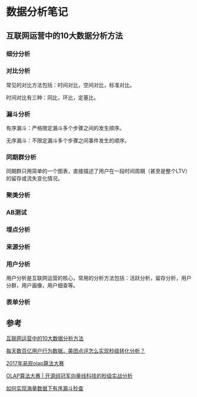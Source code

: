 # 数据分析笔记

## 互联网运营中的10大数据分析方法

### 细分分析

### 对比分析

常见的对比方法包括：时间对比，空间对比，标准对比。

时间对比有三种：同比，环比，定基比。

### 漏斗分析

有序漏斗：严格限定漏斗多个步骤之间的发生顺序。

无序漏斗：不限定漏斗多个步骤之间事件发生的顺序。

### 同期群分析

同期群只用简单的一个图表，直接描述了用户在一段时间周期（甚至是整个LTV）的留存或流失变化情况。

### 聚类分析

### AB测试

### 埋点分析

### 来源分析

### 用户分析

用户分析是互联网运营的核心，常用的分析方法包括：活跃分析，留存分析，用户分群，用户画像，用户细查等。

### 表单分析

## 参考

[互联网运营中的10大数据分析方法](https://zhuanlan.zhihu.com/p/34748854)

[每天数百亿用户行为数据，美团点评怎么实现秒级转化分析？](https://tech.meituan.com/2018/03/20/user-funnel-analysis-design-build.html)

[2017年易观olap算法大赛](https://github.com/analysys/olap)

[OLAP算法大赛 | 开源组冠军向量线科技的秒级实战分析](https://www.analysys.cn/article/detail/20018468)

[如何实现海量数据下有序漏斗秒查](https://zhuanlan.zhihu.com/p/30823204)